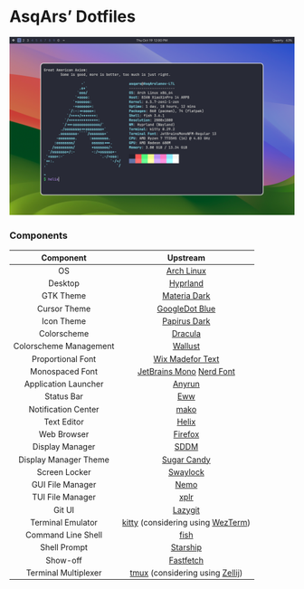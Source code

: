 # AsqArs’ Dotfiles

![Preview](assets/preview.png)

### Components

|       Component        |                                                     Upstream                                                      |
| :--------------------: | :---------------------------------------------------------------------------------------------------------------: |
|           OS           |                                    [Arch Linux](https://github.com/archlinux)                                     |
|        Desktop         |                                  [Hyprland](https://github.com/hyprwm/Hyprland)                                   |
|       GTK Theme        |                              [Materia Dark](https://github.com/nana-4/materia-theme)                              |
|      Cursor Theme      |                             [GoogleDot Blue](https://github.com/ful1e5/Google_Cursor)                             |
|       Icon Theme       |                   [Papirus Dark](https://github.com/PapirusDevelopmentTeam/papirus-icon-theme)                    |
|      Colorscheme       |                                [Dracula](https://github.com/dracula/dracula-theme)                                |
| Colorscheme Management |                             [Wallust](https://codeberg.org/explosion-mental/wallust)                              |
|   Proportional Font    |                          [Wix Madefor Text](https://github.com/wix-incubator/wixmadefor)                          |
|    Monospaced Font     | [JetBrains Mono](https://github.com/JetBrains/JetBrainsMono) [Nerd Font](https://github.com/ryanoasis/nerd-fonts) |
|  Application Launcher  |                                    [Anyrun](https://github.com/Kirottu/anyrun)                                    |
|       Status Bar       |                                       [Eww](https://github.com/elkowar/eww)                                       |
|  Notification Center   |                                     [mako](https://github.com/emersion/mako)                                      |
|      Text Editor       |                                  [Helix](https://github.com/helix-editor/helix)                                   |
|      Web Browser       |                                  [Firefox](https://github.com/mozilla/gecko-dev)                                  |
|    Display Manager     |                                       [SDDM](https://github.com/sddm/sddm)                                        |
| Display Manager Theme  |                             [Sugar Candy](https://github.com/Kangie/sddm-sugar-candy)                             |
|     Screen Locker      |                                  [Swaylock](https://github.com/swaywm/swaylock)                                   |
|    GUI File Manager    |                                     [Nemo](https://github.com/linuxmint/nemo)                                     |
|    TUI File Manager    |                                    [xplr](https://github.com/sayanarijit/xplr)                                    |
|         Git UI         |                                [Lazygit](https://github.com/jesseduffield/lazygit)                                |
|   Terminal Emulator    |    [kitty](https://github.com/kovidgoyal/kitty) (considering using [WezTerm](https://github.com/wez/wezterm))     |
|   Command Line Shell   |                                 [fish](https://github.com/fish-shell/fish-shell)                                  |
|      Shell Prompt      |                                 [Starship](https://github.com/starship/starship)                                  |
|        Show-off        |                              [Fastfetch](https://github.com/fastfetch-cli/fastfetch)                              |
|  Terminal Multiplexer  |      [tmux](https://github.com/tmux/tmux) (considering using [Zellij](https://github.com/zellij-org/zellij))      |
